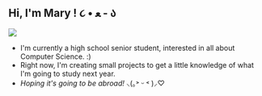 ## **Hi, I'm Mary ! ૮ • ﻌ - ა**
![](https://media.giphy.com/media/TdjQAgDIkRsYm1HUbt/giphy.gif)

- I'm currently a high school senior student, interested in all about Computer Science. :)
- Right now, I'm creating small projects to get a little knowledge of what I'm going to study next year. 
- _Hoping it's going to be abroad!_ ⸜(｡˃ ᵕ ˂ )⸝♡
